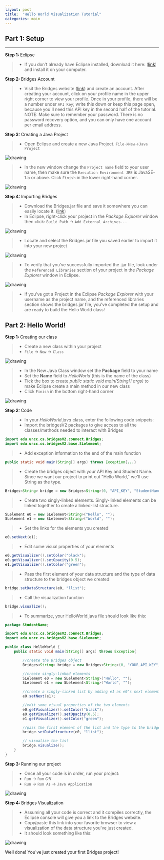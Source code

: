 ```yaml
---
layout: post
title:  "Hello World Visualization Tutorial"
categories: main
---
```


## Part 1: Setup

---

**Step 1:** Eclipse

> * If you don't already have Eclipse installed, download it here: ([link](https://www.eclipse.org/downloads/index-java8.php)) and install it on your computer.

**Step 2:** Bridges Account

> * Visit the Bridges website ([link](http://bridges-cs.herokuapp.com/login)) and create an account. After creating your account, click on your profile name in the upper right corner to view your profile. Once in your profile, there will be a number under `API Key`; write this down or keep this page open, because you'll need this API key in the second half of the tutorial.
NOTE: Make sure to remember your password. There is no password recovery option, and you can only have one account per email address.

**Step 3:** Creating a Java Project

> * Open Eclipse and create a new Java Project. `File`->`New`->`Java Project`

![drawing](/img/Tutorialv2/newJavaProject.png)

> * In the new window change the `Project name` field to your user name, then make sure the `Execution Environment JRE` is JavaSE-1.5 or above. Click `Finish` in the lower right-hand corner.

![drawing](/img/Tutorialv2/JavaProject.png)

**Step 4:** Importing Bridges

> * Download the Bridges.jar file and save it somewhere you can easily locate it. ([link](/jar/bridges_all_2.0.jar))
> * In Eclipse, right-click your project in the *Package Explorer* window then click:
`Build Path` -> `Add External Archives...`

![drawing](/img/Tutorialv2/addArchive.png)

> * Locate and select the Bridges.jar file you saved earlier to import it into your new project

![drawing](/img/Tutorialv2/jar.png)

> * To verify that you've successfully imported the .jar file, look under the `Referenced Libraries` section of your project in the *Package Explorer* window in Eclipse.

![drawing](/img/Tutorialv2/ReferencedLib.png)

> * If you've got a Project in the Eclipse *Package Explorer* with your username as the project name, and the referenced libraries section shows the bridges jar file, you've completed the setup and are ready to build the Hello World class!

## Part 2: Hello World!

**Step 1:** Creating our class

> * Create a new class within your project
> * `File` -> `New` -> `Class`

![drawing](/img/Tutorialv2/newClass.png)

> * In the New Java Class window set the **Package** field to your name
> * Set the **Name** field to *HelloWorld* (this is the name of the class)
> * Tick the box to create *public static void main(String[] args)* to make Eclipse create a main method in our new class
> * Click `Finish` in the bottom right-hand corner

![drawing](/img/Tutorialv2/class.png)

**Step 2:** Code

> * In your *HelloWorld.java* class, enter the following code snippets:
> * Import the bridgesV2 packages to give access to all the classes/methods needed to interact with Bridges

```java
import edu.uncc.cs.bridgesV2.connect.Bridges;
import edu.uncc.cs.bridgesV2.base.SLelement;
```
> * Add exception information to the end of the main function

```java
public static void main(String[] args) throws Exception{...}
```
> * Create the bridges object with your API Key and Student Name. Since we want our project to print out "Hello World," we'll use String as the type.

```java
Bridges<String> bridge = new Bridges<String>(0, "API_KEY", "StudentName")
```
> * Create two singly-linked elements. Singly-linked elements can be linked together to create a linked-list structure.

```java
SLelement e0 = new SLelement<String>("Hello", "");
SLelement e1 = new SLelement<String>("World", "");
```
> * Set the links for the elements you created

```java
e0.setNext(e1);
```
> * Edit some visual properties of your elements

```java
e0.getVisualizer().setColor("black");
e0.getVisualizer().setOpacity(0.5);
e1.getVisualizer().setColor("green");
```
> * Pass the first element of your data structure and the type of data structure to the bridges object we created

```java
bridge.setDataStructure(e0, "llist");
```
> * Call the visualization function

```java
bridge.visualize();
```
> * To summarize, your HelloWorld.java file should look like this:

```java
package StudentName;

import edu.uncc.cs.bridgesV2.connect.Bridges;
import edu.uncc.cs.bridgesV2.base.SLelement;

public class HelloWorld {
    public static void main(String[] args) throws Exception{

        //create the Bridges object
        Bridges<String> bridge = new Bridges<String>(0, "YOUR_API_KEY", "YOUR_STUDENT_NAME");

        //create singly-linked elements
        SLelement e0 = new SLelement<String>("Hello", "");
        SLelement e1 = new SLelement<String>("World", "");

        //create a singly-linked list by adding e1 as e0's next element
        e0.setNext(e1);

        //edit some visual properties of the two elements
        e0.getVisualizer().setColor("black");
        e0.getVisualizer().setOpacity(0.5);
        e1.getVisualizer().setColor("green");

        //pass the first element of the list and the type to the bridges object
        bridge.setDataStructure(e0, "llist");

        // visualize the list
        bridge.visualize();
    }
}
```

**Step 3:** Running our project

> * Once all your code is in order, run your project:
> * `Run` -> `Run`  *OR*
> * `Run` -> `Run As` -> `Java Application`

![drawing](/img/Tutorialv2/runAs.png)

**Step 4:** Bridges Visualization
> * Assuming all your code is correct and it compiles correctly, the Eclipse console will give you a link to the Bridges website.
> * Copy/paste this link into your favorite browser to view a visualization of the data structure you've just created.
> * It should look something like this:

![drawing](/img/Tutorialv2/HelloWorld.png)

Well done! You've just created your first Bridges project!
